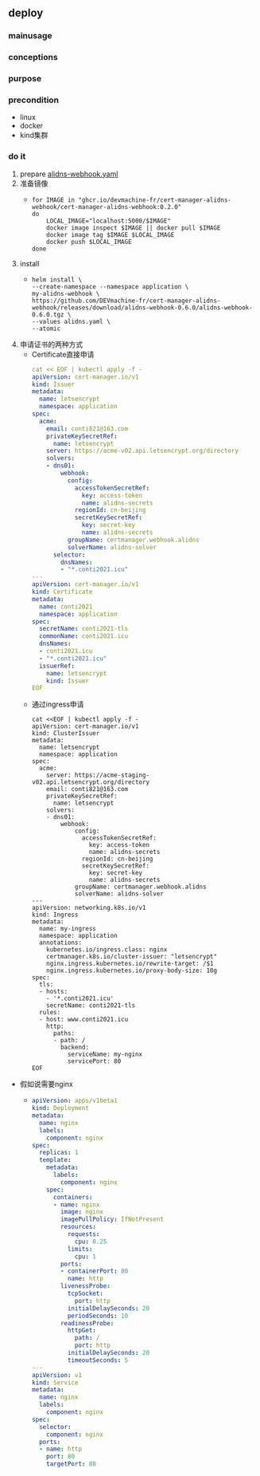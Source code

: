 ## deploy

### mainusage

### conceptions

### purpose

### precondition
* linux
* docker
* kind集群
### do it
1. prepare [alidns-webhook.yaml](alidns-webhook.yaml.md)
2. 准备镜像
    * ```shell
      for IMAGE in "ghcr.io/devmachine-fr/cert-manager-alidns-webhook/cert-manager-alidns-webhook:0.2.0"
      do
          LOCAL_IMAGE="localhost:5000/$IMAGE"
          docker image inspect $IMAGE || docker pull $IMAGE
          docker image tag $IMAGE $LOCAL_IMAGE
          docker push $LOCAL_IMAGE
      done
      ```
3. install
   * ```shell
     helm install \
     --create-namespace --namespace application \
     my-alidns-webhook \
     https://github.com/DEVmachine-fr/cert-manager-alidns-webhook/releases/download/alidns-webhook-0.6.0/alidns-webhook-0.6.0.tgz \
     --values alidns.yaml \
     --atomic
     ```
4. 申请证书的两种方式
   * Certificate直接申请
     ```yaml 
     cat << EOF | kubectl apply -f -
     apiVersion: cert-manager.io/v1
     kind: Issuer
     metadata:
       name: letsencrypt
       namespace: application
     spec:
       acme:
         email: conti821@163.com
         privateKeySecretRef:
           name: letsencrypt
         server: https://acme-v02.api.letsencrypt.org/directory
         solvers:
         - dns01:
             webhook:
               config:
                 accessTokenSecretRef:
                   key: access-token
                   name: alidns-secrets
                 regionId: cn-beijing
                 secretKeySecretRef:
                   key: secret-key
                   name: alidns-secrets
               groupName: certmanager.webhook.alidns
               solverName: alidns-solver
           selector:
             dnsNames:
             - "*.conti2021.icu"
     ---
     apiVersion: cert-manager.io/v1
     kind: Certificate
     metadata:
       name: conti2021
       namespace: application
     spec:
       secretName: conti2021-tls
       commonName: conti2021.icu
       dnsNames:
       - conti2021.icu
       - "*.conti2021.icu"
       issuerRef:
         name: letsencrypt
         kind: Issuer
     EOF
     ```
   * 通过ingress申请
     ```shell
     cat <<EOF | kubectl apply -f - 
     apiVersion: cert-manager.io/v1
     kind: ClusterIssuer
     metadata:
       name: letsencrypt
       namespace: application
     spec:
       acme:
         server: https://acme-staging-v02.api.letsencrypt.org/directory
         email: conti821@163.com
         privateKeySecretRef:
           name: letsencrypt
         solvers:
         - dns01:
             webhook:
                 config:
                   accessTokenSecretRef:
                     key: access-token
                     name: alidns-secrets
                   regionId: cn-beijing
                   secretKeySecretRef:
                     key: secret-key
                     name: alidns-secrets
                 groupName: certmanager.webhook.alidns
                 solverName: alidns-solver
     ---
     apiVersion: networking.k8s.io/v1
     kind: Ingress
     metadata:
       name: my-ingress
       namespace: application
       annotations:
         kubernetes.io/ingress.class: nginx
         certmanager.k8s.io/cluster-issuer: "letsencrypt"
         nginx.ingress.kubernetes.io/rewrite-target: /$1
         nginx.ingress.kubernetes.io/proxy-body-size: 10g
     spec:
       tls:
       - hosts:
         - '*.conti2021.icu'
         secretName: conti2021-tls
       rules:
       - host: www.conti2021.icu
         http:
           paths:
           - path: /
             backend:
               serviceName: my-nginx
               servicePort: 80
     EOF
     ```
* 假如说需要nginx
     
     * ```yaml
       apiVersion: apps/v1beta1
       kind: Deployment
       metadata:
         name: nginx
         labels:
           component: nginx
       spec:
         replicas: 1
         template:
           metadata:
             labels:
               component: nginx
           spec:
             containers:
             - name: nginx
               image: nginx
               imagePullPolicy: IfNotPresent
               resources:
                 requests:
                   cpu: 0.25
                 limits:
                   cpu: 1
               ports:
               - containerPort: 80
                 name: http
               livenessProbe:
                 tcpSocket:
                   port: http
                 initialDelaySeconds: 20
                 periodSeconds: 10
               readinessProbe:
                 httpGet:
                   path: /
                   port: http
                 initialDelaySeconds: 20
                 timeoutSeconds: 5
       ---
       apiVersion: v1
       kind: Service
       metadata:
         name: nginx
         labels:
           component: nginx
       spec:
         selector:
           component: nginx  
         ports:
         - name: http
           port: 80
           targetPort: 80
       ```
     
       
   

